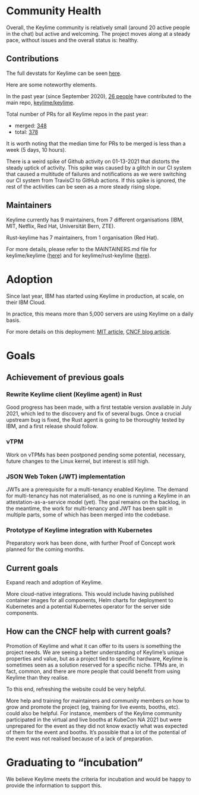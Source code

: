 # Community Health

Overall, the Keylime community is relatively small (around 20 active people in the chat) but active and welcoming. The project moves along at a steady pace, without issues and the overall status is: healthy.


## Contributions

The full devstats for Keylime can be seen [here](https://keylime.devstats.cncf.io/d/8/dashboards?orgId=1&refresh=15m).

Here are some noteworthy elements.

In the past year (since September 2020), [26 people](https://github.com/keylime/keylime/graphs/contributors) have contributed to the main repo, [keylime/keylime](https://github.com/keylime/keylime).

Total number of PRs for all Keylime repos in the past year:



* merged: [348](https://keylime.devstats.cncf.io/d/24/prs-merged-repository-groups?orgId=1)
* total: [378](https://keylime.devstats.cncf.io/d/15/new-prs-in-repository-groups?orgId=1&from=now-1y&to=now)

It is worth noting that the median time for PRs to be merged is less than a week (5 days, 10 hours).

There is a weird spike of Github activity on 01-13-2021 that distorts the steady uptick of activity. This spike was caused by a glitch in our CI system that caused a multitude of failures and notifications as we were switching our CI system from TravisCI to GitHub actions. If this spike is ignored, the rest of the activities can be seen as a more steady rising slope.


## Maintainers

Keylime currently has 9 maintainers, from 7 different organisations (IBM, MIT, Netflix, Red Hat, Universität Bern, ZTE).

Rust-keylime has 7 maintainers, from 1 organisation (Red Hat).

For more details, please refer to the MAINTAINERS.md file for keylime/keylime ([here](https://github.com/keylime/keylime/blob/master/MAINTAINERS.md)) and for keylime/rust-keylime ([here](https://github.com/keylime/rust-keylime/blob/master/MAINTAINERS)).


# Adoption

Since last year, IBM has started using Keylime in production, at scale, on their IBM Cloud.

In practice, this means more than 5,000 servers are using Keylime on a daily basis.

For more details on this deployment: [MIT article](https://news.mit.edu/2021/keylime-security-software-deployed-ibm-cloud-0727), [CNCF blog article](https://www.cncf.io/blog/2021/07/06/ibm-implements-remote-attestation-on-linux-with-a-hardware-root-of-trust-using-keylime/).


# Goals


## Achievement of previous goals


### Rewrite Keylime client (Keylime agent) in Rust

Good progress has been made, with a first testable version available in July 2021, which led to the discovery and fix of several bugs. Once a crucial upstream bug is fixed, the Rust agent is going to be thoroughly tested by IBM, and a first release should follow.


### vTPM

Work on vTPMs has been postponed pending some potential, necessary, future changes to the Linux kernel, but interest is still high.


### JSON Web Token (JWT) implementation

JWTs are a prerequisite for a multi-tenancy enabled Keylime. The demand for multi-tenancy has not materialised, as no one is running a Keylime in an attestation-as-a-service model (yet). The goal remains on the backlog, in the meantime, the work for multi-tenancy and JWT has been split in multiple parts, some of which has been merged into the codebase.


### Prototype of Keylime integration with Kubernetes

Preparatory work has been done, with further Proof of Concept work planned for the coming months.


## Current goals

Expand reach and adoption of Keylime.

More cloud-native integrations. This would include having published container images for all components, Helm charts for deployment to Kubernetes and a potential Kubernetes operator for the server side components.


## How can the CNCF help with current goals?

Promotion of Keylime and what it can offer to its users is something the project needs. We are seeing a better understanding of Keylime’s unique properties and value, but as a project tied to specific hardware, Keylime is sometimes seen as a solution reserved for a specific niche. TPMs are, in fact, common, and there are more people that could benefit from using Keylime than they realise.

To this end, refreshing the website could be very helpful.

More help and training for maintainers and community members on how to grow and promote the project (eg, training for live events, booths, etc). could also be helpful. For instance, members of the Keylime community participated in the virtual and live booths at KubeCon NA 2021 but were unprepared for the event as they did not know exactly what was expected of them for the event and booths. It’s possible that a lot of the potential of the event was not realised because of a lack of preparation.


# Graduating to “incubation”

We believe Keylime meets the criteria for incubation and would be happy to provide the information to support this.
